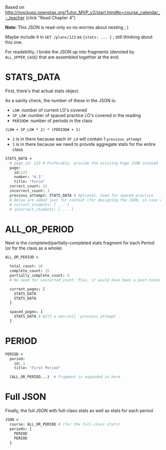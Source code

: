 Based on http://mockups.openstax.org/Tutor_MVP_v2/start.html#p=course_calendar_-_teacher (click "Read Chapter 4")

**Note:** This JSON is read-only so no worries about nesting ; )

Maybe include it in `GET /plans/123` as `{stats: ... }` ; still thinking about this one.


For readability, I broke the JSON up into fragments (denoted by `ALL_UPPER_CASE`) that are assembled together at the end.

# STATS_DATA

First, there's that actual stats object.

As a sanity check, the number of these in the JSON is:

- `LO#`: number of current LO's covered
- `SP_LO#`: number of spaced practice LO's covered in the reading
- `PERIOD#`: number of periods in the class

`(LO# + SP_LO# * 2) * (PERIOD# + 1)`

- `2` is in there because each `SP_LO` will contain 1 `previous_attempt`
- `1` is in there because we need to provide aggregate stats for the entire class


```coffee
STATS_DATA =
  # page_id: 123 # Preferably, provide the existing Page JSON instead
  page:
    id:123
    number: "4.1"
    title: "Force"
  correct_count: 12
  incorrect_count: 3
  previous_attempt: STATS_DATA # Optional. Used for spaced practice
  # Below are added just for context (for designing the JSON, in case we need these later)
  # correct_students: [ ... ]
  # incorrect_students: [ ... ]
```

# ALL_OR_PERIOD

Next is the completed/partially-completed stats fragment for each Period (or for the class as a whole)

```coffee
ALL_OR_PERIOD =

  total_count: 20
  complete_count: 15
  partially_complete_count: 4
  # No need for unstarted_count. Plus, it would have been a past-tense word anyway ; )

  current_pages: [
    STATS_DATA
    STATS_DATA
  ]

  spaced_pages: [
    STATS_DATA # With a non-null `previous_attempt`
  ]
```

# PERIOD

```coffee
PERIOD =
  period:
    id: 1
    title: "First Period"

  (ALL_OR_PERIOD...)  # fragment is expanded in here
```

# Full JSON

Finally, the full JSON with full-class stats as well as stats for each period

```coffee
JSON =
  course: ALL_OR_PERIOD # (for the full-class stats)
  periods: [
    PERIOD
    PERIOD
  ]
```
